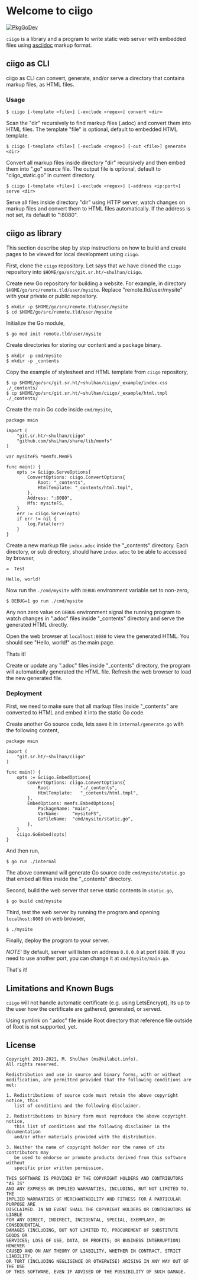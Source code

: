 #  Welcome to ciigo

[![PkgGoDev](https://pkg.go.dev/badge/git.sr.ht/~shulhan/ciigo)](https://pkg.go.dev/git.sr.ht/~shulhan/ciigo)

`ciigo` is a library and a program to write static web server with embedded
files using
[asciidoc](https://asciidoctor.org/docs/what-is-asciidoc/)
markup format.


##  ciigo as CLI

ciigo as CLI can convert, generate, and/or serve a directory that contains
markup files, as HTML files.

###  Usage

```
$ ciigo [-template <file>] [-exclude <regex>] convert <dir>
```

Scan the "dir" recursively to find markup files (.adoc) and convert them into
HTML files.
The template "file" is optional, default to embedded HTML template.

```
$ ciigo [-template <file>] [-exclude <regex>] [-out <file>] generate <dir>
```

Convert all markup files inside directory "dir" recursively and then
embed them into ".go" source file.
The output file is optional, default to "ciigo_static.go" in current
directory.

```
$ ciigo [-template <file>] [-exclude <regex>] [-address <ip:port>] serve <dir>
```

Serve all files inside directory "dir" using HTTP server, watch
changes on markup files and convert them to HTML files automatically.
If the address is not set, its default to ":8080".


##  ciigo as library

This section describe step by step instructions on how to build and create
pages to be viewed for local development using `ciigo`.

First, clone the `ciigo` repository.
Let says that we have cloned the `ciigo` repository into
`$HOME/go/src/git.sr.ht/~shulhan/ciigo`.

Create new Go repository for building a website.
For example, in directory `$HOME/go/src/remote.tld/user/mysite`.
Replace "remote.tld/user/mysite" with your private or public repository.

```
$ mkdir -p $HOME/go/src/remote.tld/user/mysite
$ cd $HOME/go/src/remote.tld/user/mysite
```

Initialize the Go module,

```
$ go mod init remote.tld/user/mysite
```

Create directories for storing our content and a package binary.

```
$ mkdir -p cmd/mysite
$ mkdir -p _contents
```

Copy the example of stylesheet and HTML template from `ciigo` repository,

```
$ cp $HOME/go/src/git.sr.ht/~shulhan/ciigo/_example/index.css ./_contents/
$ cp $HOME/go/src/git.sr.ht/~shulhan/ciigo/_example/html.tmpl ./_contents/
```

Create the main Go code inside `cmd/mysite`,

```
package main

import (
	"git.sr.ht/~shulhan/ciigo"
	"github.com/shuLhan/share/lib/memfs"
)

var mysiteFS *memfs.MemFS

func main() {
	opts := &ciigo.ServeOptions{
		ConvertOptions: ciigo.ConvertOptions{
			Root: "_contents",
			HtmlTemplate: "_contents/html.tmpl",
		},
		Address: ":8080",
		Mfs: mysiteFS,
	}
	err := ciigo.Serve(opts)
	if err != nil {
		log.Fatal(err)
	}
}
```

Create a new markup file `index.adoc` inside the "_contents" directory.
Each directory, or sub directory, should have `index.adoc` to be able to
accessed by browser,

```
=  Test

Hello, world!
```

Now run the `./cmd/mysite` with `DEBUG` environment variable set to non-zero,

```
$ DEBUG=1 go run ./cmd/mysite
```

Any non zero value on `DEBUG` environment signal the running program to watch
changes in ".adoc" files inside "_contents" directory and serve the generated
HTML directly.

Open the web browser at `localhost:8080` to view the generated HTML.
You should see "Hello, world!" as the main page.

Thats it!

Create or update any ".adoc" files inside "_contents" directory, the
program will automatically generated the HTML file.
Refresh the web browser to load the new generated file.


###  Deployment

First, we need to make sure that all markup files inside "_contents" are
converted to HTML and embed it into the static Go code.

Create another Go source code, lets save it in `internal/generate.go` with the
following content,

```
package main

import (
	"git.sr.ht/~shulhan/ciigo"
)

func main() {
	opts := &ciigo.EmbedOptions{
		ConvertOptions: ciigo.ConvertOptions{
			Root:           "./_contents",
			HtmlTemplate:   "_contents/html.tmpl",
		},
		EmbedOptions: memfs.EmbedOptions{
			PackageName: "main",
			VarName:     "mysiteFS",
			GoFileName:  "cmd/mysite/static.go",
		},
	}
	ciigo.GoEmbed(opts)
}
```

And then run,

```
$ go run ./internal
```

The above command will generate Go source code `cmd/mysite/static.go` that
embed all files inside the "_contents" directory.

Second, build the web server that serve static contents in `static.go`,

```
$ go build cmd/mysite
```

Third, test the web server by running the program and opening `localhost:8080`
on web browser,

```
$ ./mysite
```

Finally, deploy the program to your server.

*NOTE:* By default, server will listen on address `0.0.0.0` at port `8080`.
If you need to use another port, you can change it at `cmd/mysite/main.go`.

That's it!

##  Limitations and Known Bugs

`ciigo` will not handle automatic certificate (e.g. using LetsEncrypt), its
up to the user how the certificate are gathered, generated, or served.

Using symlink on ".adoc" file inside Root directory that reference file
outside of Root is not supported, yet.


## License

```
Copyright 2019-2021, M. Shulhan (ms@kilabit.info).
All rights reserved.

Redistribution and use in source and binary forms, with or without
modification, are permitted provided that the following conditions are met:

1. Redistributions of source code must retain the above copyright notice, this
   list of conditions and the following disclaimer.

2. Redistributions in binary form must reproduce the above copyright notice,
   this list of conditions and the following disclaimer in the documentation
   and/or other materials provided with the distribution.

3. Neither the name of copyright holder nor the names of its contributors may
   be used to endorse or promote products derived from this software without
   specific prior written permission.

THIS SOFTWARE IS PROVIDED BY THE COPYRIGHT HOLDERS AND CONTRIBUTORS "AS IS"
AND ANY EXPRESS OR IMPLIED WARRANTIES, INCLUDING, BUT NOT LIMITED TO, THE
IMPLIED WARRANTIES OF MERCHANTABILITY AND FITNESS FOR A PARTICULAR PURPOSE ARE
DISCLAIMED. IN NO EVENT SHALL THE COPYRIGHT HOLDERS OR CONTRIBUTORS BE LIABLE
FOR ANY DIRECT, INDIRECT, INCIDENTAL, SPECIAL, EXEMPLARY, OR CONSEQUENTIAL
DAMAGES (INCLUDING, BUT NOT LIMITED TO, PROCUREMENT OF SUBSTITUTE GOODS OR
SERVICES; LOSS OF USE, DATA, OR PROFITS; OR BUSINESS INTERRUPTION) HOWEVER
CAUSED AND ON ANY THEORY OF LIABILITY, WHETHER IN CONTRACT, STRICT LIABILITY,
OR TORT (INCLUDING NEGLIGENCE OR OTHERWISE) ARISING IN ANY WAY OUT OF THE USE
OF THIS SOFTWARE, EVEN IF ADVISED OF THE POSSIBILITY OF SUCH DAMAGE.
```
